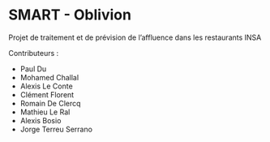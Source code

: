 # SMART - Oblivion

Projet de traitement et de prévision de l’affluence dans les restaurants INSA

Contributeurs :

- Paul Du
- Mohamed Challal
- Alexis Le Conte
- Clément Florent
- Romain De Clercq
- Mathieu Le Ral
- Alexis Bosio
- Jorge Terreu Serrano
